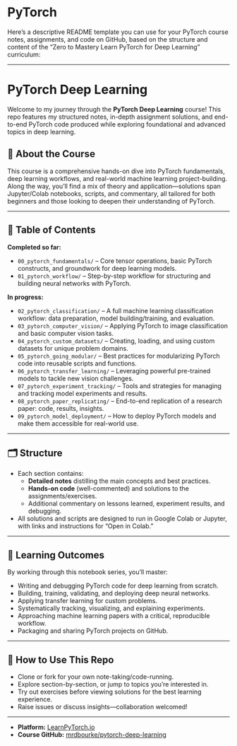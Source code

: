 # PyTorch

Here’s a descriptive README template you can use for your PyTorch course notes, assignments, and code on GitHub, based on the structure and content of the “Zero to Mastery Learn PyTorch for Deep Learning” curriculum:

***

# PyTorch Deep Learning

Welcome to my journey through the **PyTorch Deep Learning** course! This repo features my structured notes, in-depth assignment solutions, and end-to-end PyTorch code produced while exploring foundational and advanced topics in deep learning.

## 🚀 About the Course

This course is a comprehensive hands-on dive into PyTorch fundamentals, deep learning workflows, and real-world machine learning project-building. Along the way, you’ll find a mix of theory and application—solutions span Jupyter/Colab notebooks, scripts, and commentary, all tailored for both beginners and those looking to deepen their understanding of PyTorch.

***

## 📑 Table of Contents

**Completed so far:**
- `00_pytorch_fundamentals/` – Core tensor operations, basic PyTorch constructs, and groundwork for deep learning models.
- `01_pytorch_workflow/` – Step-by-step workflow for structuring and building neural networks with PyTorch.

**In progress:**
- `02_pytorch_classification/` – A full machine learning classification workflow: data preparation, model building/training, and evaluation.
- `03_pytorch_computer_vision/` – Applying PyTorch to image classification and basic computer vision tasks.
- `04_pytorch_custom_datasets/` – Creating, loading, and using custom datasets for unique problem domains.
- `05_pytorch_going_modular/` – Best practices for modularizing PyTorch code into reusable scripts and functions.
- `06_pytorch_transfer_learning/` – Leveraging powerful pre-trained models to tackle new vision challenges.
- `07_pytorch_experiment_tracking/` – Tools and strategies for managing and tracking model experiments and results.
- `08_pytorch_paper_replicating/` – End-to-end replication of a research paper: code, results, insights.
- `09_pytorch_model_deployment/` – How to deploy PyTorch models and make them accessible for real-world use.

***

## 🗂️ Structure

- Each section contains:
  - **Detailed notes** distilling the main concepts and best practices.
  - **Hands-on code** (well-commented) and solutions to the assignments/exercises.
  - Additional commentary on lessons learned, experiment results, and debugging.
- All solutions and scripts are designed to run in Google Colab or Jupyter, with links and instructions for “Open in Colab.”

***

## 🎯 Learning Outcomes

By working through this notebook series, you’ll master:
- Writing and debugging PyTorch code for deep learning from scratch.
- Building, training, validating, and deploying deep neural networks.
- Applying transfer learning for custom problems.
- Systematically tracking, visualizing, and explaining experiments.
- Approaching machine learning papers with a critical, reproducible workflow.
- Packaging and sharing PyTorch projects on GitHub.

***

## 🧠 How to Use This Repo

- Clone or fork for your own note-taking/code-running.
- Explore section-by-section, or jump to topics you’re interested in.
- Try out exercises before viewing solutions for the best learning experience.
- Raise issues or discuss insights—collaboration welcomed!

***

- **Platform:** [LearnPyTorch.io](https://www.learnpytorch.io/)
- **Course GitHub:** [mrdbourke/pytorch-deep-learning](https://github.com/mrdbourke/pytorch-deep-learning/)
